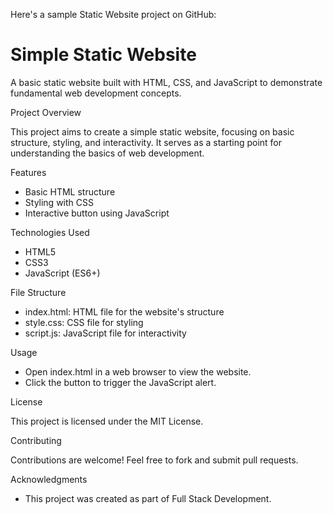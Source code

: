 Here's a sample Static Website project on GitHub:


# Simple Static Website

A basic static website built with HTML, CSS, and JavaScript to demonstrate fundamental web development concepts.


Project Overview

This project aims to create a simple static website, focusing on basic structure, styling, and interactivity. It serves as a starting point for understanding the basics of web development.


Features

- Basic HTML structure
- Styling with CSS
- Interactive button using JavaScript


Technologies Used

- HTML5
- CSS3
- JavaScript (ES6+)


File Structure

- index.html: HTML file for the website's structure
- style.css: CSS file for styling
- script.js: JavaScript file for interactivity



Usage

- Open index.html in a web browser to view the website.
- Click the button to trigger the JavaScript alert.


License

This project is licensed under the MIT License.


Contributing

Contributions are welcome! Feel free to fork and submit pull requests.


Acknowledgments

- This project was created as part of Full Stack Development.

